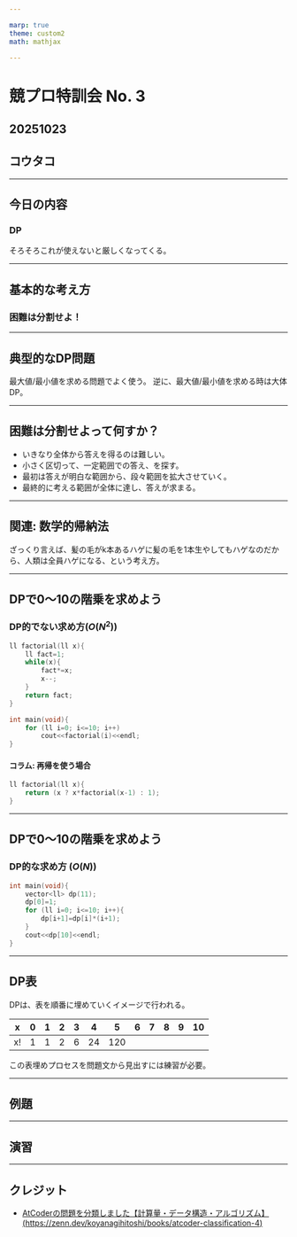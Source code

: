 ```yaml
---

marp: true
theme: custom2
math: mathjax

---
```


# 競プロ特訓会 No. 3

## 20251023

## コウタコ

---

## 今日の内容

### <span class=fs2>**DP**</span>

そろそろこれが使えないと厳しくなってくる。

---

## 基本的な考え方

### <span class=fs3>**困難は分割せよ！**</span>

---

## 典型的なDP問題

最大値/最小値を求める問題でよく使う。
逆に、最大値/最小値を求める時は大体DP。

---

## 困難は分割せよって何すか？

* いきなり全体から答えを得るのは難しい。
* 小さく区切って、一定範囲での答え、を探す。
* 最初は答えが明白な範囲から、段々範囲を拡大させていく。
* 最終的に考える範囲が全体に達し、答えが求まる。

---

## 関連: 数学的帰納法

ざっくり言えば、髪の毛がk本あるハゲに髪の毛を1本生やしてもハゲなのだから、人類は全員ハゲになる、という考え方。

---

## DPで0～10の階乗を求めよう

### DP的でない求め方($O(N^2)$)

<div class=col2>

```cpp
ll factorial(ll x){
    ll fact=1;
    while(x){
        fact*=x;
        x--;
    }
    return fact;
}
```

```cpp
int main(void){
    for (ll i=0; i<=10; i++)
        cout<<factorial(i)<<endl;
}
```

#### コラム: 再帰を使う場合

```cpp
ll factorial(ll x){
    return (x ? x*factorial(x-1) : 1);
}
```

</div>

---

## DPで0～10の階乗を求めよう

### DP的な求め方 ($O(N)$)

```cpp
int main(void){
    vector<ll> dp(11);
    dp[0]=1;
    for (ll i=0; i<=10; i++){
        dp[i+1]=dp[i]*(i+1);
    }
    cout<<dp[10]<<endl;
}
```

---

## DP表

DPは、表を順番に埋めていくイメージで行われる。

|x|0|1|2|3|4|5|6|7|8|9|10|
|-|-|-|-|-|-|-|-|-|-|-|-|
|x!|1|1|2|6|24|120||||||

この表埋めプロセスを問題文から見出すには練習が必要。

---

## 例題

<!-- [TODO] AtCoderから何か拾ってきて解く。 -->

---

## 演習

<!-- [TODO] AtCoderから何か拾ってくる。 -->

---

## クレジット

* [AtCoderの問題を分類しました【計算量・データ構造・アルゴリズム】 (https://zenn.dev/koyanagihitoshi/books/atcoder-classification-4)](https://zenn.dev/koyanagihitoshi/books/atcoder-classification-4)
